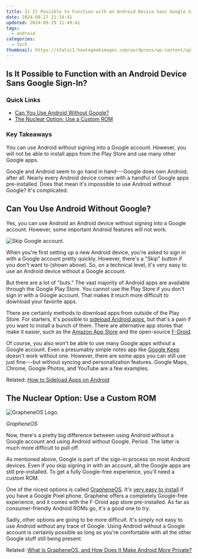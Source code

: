 ```yaml
---
title: Is It Possible to Function with an Android Device Sans Google Sign-In?
date: 2024-08-27 21:14:41
updated: 2024-08-29 11:49:41
tags:
  - android
categories:
  - tech
thumbnail: https://static1.howtogeekimages.com/wordpress/wp-content/uploads/2022/12/google-pixel-crossed-out-G.jpg
---
```


## Is It Possible to Function with an Android Device Sans Google Sign-In?

### Quick Links

* [Can You Use Android Without Google?](https://youtube-tips.techidaily.com/ed-2024-approved-safe-no-cost-methods-for-youtube-tracks-extraction/)
* [The Nuclear Option: Use a Custom ROM](https://howto.techidaily.com/xiaomi-13t-pro-screen-unresponsive-heres-how-to-fix-it-drfone-by-drfone-fix-android-problems-fix-android-problems/)

### Key Takeaways

 You can use Android without signing into a Google account. However, you will not be able to install apps from the Play Store and use many other Google apps.

 Google and Android seem to go hand in hand---Google does own Android, after all. Nearly every Android device comes with a handful of Google apps pre-installed. Does that mean it's impossible to use Android without Google? It's complicated.

##  Can You Use Android Without Google?

 Yes, you can use Android an Android device without signing into a Google account. However, some important Android features will not work.

![Skip Google account.](https://static1.howtogeekimages.com/wordpress/wp-content/uploads/2022/12/Screenshot_20221214-162810.png) 

 When you're first setting up a new Android device, you're asked to sign in with a Google account pretty quickly. However, there's a "Skip" button if you don't want to (shown above). So, on a technical level, it's very easy to use an Android device without a Google account.

 But there are a lot of "buts." The vast majority of Android apps are available through the Google Play Store. You cannot use the Play Store if you don't sign in with a Google account. That makes it much more difficult to download your favorite apps.

 There are certainly methods to download apps from outside of the Play Store. For starters, it's possible to [sideload Android apps](https://facebook-video-content.techidaily.com/updated-unlock-premium-quality-streaming-on-the-worlds-largest-network/), but that's a pain if you want to install a bunch of them. There are alternative app stores that make it easier, such as the [Amazon App Store](https://www.amazon.com/gp/mas/get/amazonapp?tag=htg-v2-45fq511-20&ascsubtag=UUhtgUeUpU203266&asc%5Frefurl=https%3A%2F%2Fwww.howtogeek.com%2F854837%2Fcan-you-use-an-android-phone-without-a-google-account%2F&asc%5Fcampaign=Short-Term) and the open-source [F-Droid](https://desktop-recording.techidaily.com/new-2024-approved-lenovo-laptop-screen-logging-made-easy/).

 Of course, you also won't be able to use many Google apps without a Google account. Even a presumably simple notes app like [Google Keep](https://fox-info.techidaily.com/2024-approved-a-compreran-guide-for-seamless-soundtrack-integration-in-video-editing/) doesn't work without one. However, there are some apps you can still use just fine---but without syncing and personalization features. Google Maps, Chrome, Google Photos, and YouTube are a few examples.

Related: [How to Sideload Apps on Android](https://facebook-video-content.techidaily.com/updated-unlock-premium-quality-streaming-on-the-worlds-largest-network/) 

##  The Nuclear Option: Use a Custom ROM

![GrapheneOS Logo.](https://static1.howtogeekimages.com/wordpress/wp-content/uploads/2022/03/Graphene-OS-logo.png) 

_GrapheneOS_

 Now, there's a pretty big difference between using Android without a Google account and using Android without Google. Period. The latter is much more difficult to pull off.

 As mentioned above, Google is part of the sign-in process on most Android devices. Even if you skip signing in with an account, all the Google apps are still pre-installed. To get a fully Google-free experience, you'll need a custom ROM.

 One of the nicest options is called [GrapheneOS](https://extra-lessons.techidaily.com/new-achieving-muted-audibility-with-effortless-fading-in-lumafusion/). It's [very easy to install](https://unlock-android.techidaily.com/how-to-unlock-honor-play-40c-phone-with-broken-screen-by-drfone-android/) if you have a Google Pixel phone. Graphene offers a completely Google-free experience, and it comes with the F-Droid app store pre-installed. As far as consumer-friendly Android ROMs go, it's a good one to try.

 Sadly, other options are going to be more difficult. It's simply not easy to use Android without any trace of Google. Using Android without a Google account is certainly possible as long as you're comfortable with all the other Google stuff still being present.

Related: [What Is GrapheneOS, and How Does It Make Android More Private?](https://extra-lessons.techidaily.com/new-achieving-muted-audibility-with-effortless-fading-in-lumafusion/)

<ins class="adsbygoogle"
     style="display:block"
     data-ad-format="autorelaxed"
     data-ad-client="ca-pub-7571918770474297"
     data-ad-slot="1223367746"></ins>



<ins class="adsbygoogle"
     style="display:block"
     data-ad-client="ca-pub-7571918770474297"
     data-ad-slot="8358498916"
     data-ad-format="auto"
     data-full-width-responsive="true"></ins>
